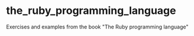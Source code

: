 # the_ruby_programming_language
Exercises and examples from the book "The Ruby programming language"

